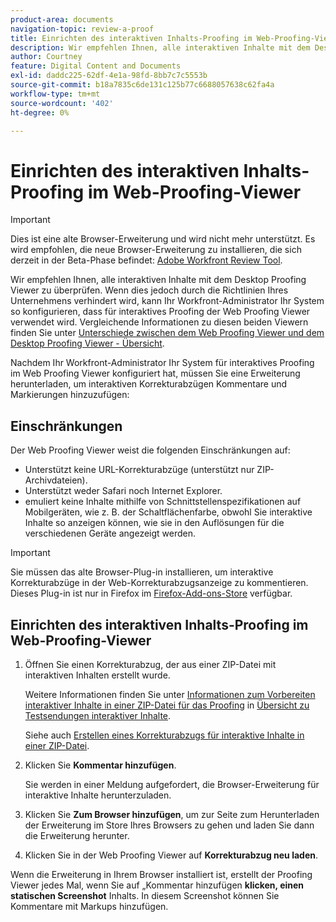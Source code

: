 ```yaml
---
product-area: documents
navigation-topic: review-a-proof
title: Einrichten des interaktiven Inhalts-Proofing im Web-Proofing-Viewer
description: Wir empfehlen Ihnen, alle interaktiven Inhalte mit dem Desktop Proofing Viewer zu überprüfen. Wenn dies jedoch durch die Richtlinien Ihres Unternehmens verhindert wird, kann Ihr Workfront-Administrator Ihr System so konfigurieren, dass für interaktives Proofing der Web Proofing Viewer verwendet wird. Vergleichende Informationen zu diesen beiden Viewern finden Sie unter Unterschiede zwischen dem Web Proofing Viewer und der Übersicht über den Desktop Proofing Viewer.
author: Courtney
feature: Digital Content and Documents
exl-id: daddc225-62df-4e1a-98fd-8bb7c7c5553b
source-git-commit: b18a7835c6de131c125b77c6688057638c62fa4a
workflow-type: tm+mt
source-wordcount: '402'
ht-degree: 0%

---
```


# Einrichten des interaktiven Inhalts-Proofing im Web-Proofing-Viewer

>[!IMPORTANT]
>
>Dies ist eine alte Browser-Erweiterung und wird nicht mehr unterstützt. Es wird empfohlen, die neue Browser-Erweiterung zu installieren, die sich derzeit in der Beta-Phase befindet: [Adobe Workfront Review Tool](/help/quicksilver/review-and-approve-work/proofing/reviewing-proofs-within-workfront/review-a-proof/review-proof-in-web-viewer-extension.md).


Wir empfehlen Ihnen, alle interaktiven Inhalte mit dem Desktop Proofing Viewer zu überprüfen. Wenn dies jedoch durch die Richtlinien Ihres Unternehmens verhindert wird, kann Ihr Workfront-Administrator Ihr System so konfigurieren, dass für interaktives Proofing der Web Proofing Viewer verwendet wird. Vergleichende Informationen zu diesen beiden Viewern finden Sie unter [Unterschiede zwischen dem Web Proofing Viewer und dem Desktop Proofing Viewer - Übersicht](../../../../review-and-approve-work/proofing/proofing-overview/understand-differences-between-web-viewer.md).

Nachdem Ihr Workfront-Administrator Ihr System für interaktives Proofing im Web Proofing Viewer konfiguriert hat, müssen Sie eine Erweiterung herunterladen, um interaktiven Korrekturabzügen Kommentare und Markierungen hinzuzufügen:

## Einschränkungen

Der Web Proofing Viewer weist die folgenden Einschränkungen auf:

* Unterstützt keine URL-Korrekturabzüge (unterstützt nur ZIP-Archivdateien).
* Unterstützt weder Safari noch Internet Explorer.
* emuliert keine Inhalte mithilfe von Schnittstellenspezifikationen auf Mobilgeräten, wie z. B. der Schaltflächenfarbe, obwohl Sie interaktive Inhalte so anzeigen können, wie sie in den Auflösungen für die verschiedenen Geräte angezeigt werden.

>[!IMPORTANT]
>
>Sie müssen das alte Browser-Plug-in installieren, um interaktive Korrekturabzüge in der Web-Korrekturabzugsanzeige zu kommentieren. Dieses Plug-in ist nur in Firefox im [Firefox-Add-ons-Store](https://addons.mozilla.org/en-US/firefox/addon/proofhq-rich-media-review/) verfügbar.

## Einrichten des interaktiven Inhalts-Proofing im Web-Proofing-Viewer

1. Öffnen Sie einen Korrekturabzug, der aus einer ZIP-Datei mit interaktiven Inhalten erstellt wurde.

   Weitere Informationen finden Sie unter [Informationen zum Vorbereiten interaktiver Inhalte in einer ZIP-Datei für das Proofing](../../../../review-and-approve-work/proofing/proofing-overview/interactive-content-proofs.md#howtoprepareaninteractiveziparchive) in [Übersicht zu Testsendungen interaktiver Inhalte](../../../../review-and-approve-work/proofing/proofing-overview/interactive-content-proofs.md).

   Siehe auch [Erstellen eines Korrekturabzugs für interaktive Inhalte in einer ZIP-Datei](../../../../review-and-approve-work/proofing/creating-proofs-within-workfront/generate-proof-interactive-content.md).

1. Klicken Sie **Kommentar hinzufügen**.

   Sie werden in einer Meldung aufgefordert, die Browser-Erweiterung für interaktive Inhalte herunterzuladen.

1. Klicken Sie **Zum Browser hinzufügen**, um zur Seite zum Herunterladen der Erweiterung im Store Ihres Browsers zu gehen und laden Sie dann die Erweiterung herunter.
1. Klicken Sie in der Web Proofing Viewer auf **Korrekturabzug neu laden**.

Wenn die Erweiterung in Ihrem Browser installiert ist, erstellt der Proofing Viewer jedes Mal, wenn Sie auf „Kommentar hinzufügen **klicken, einen statischen Screenshot** Inhalts. In diesem Screenshot können Sie Kommentare mit Markups hinzufügen.
